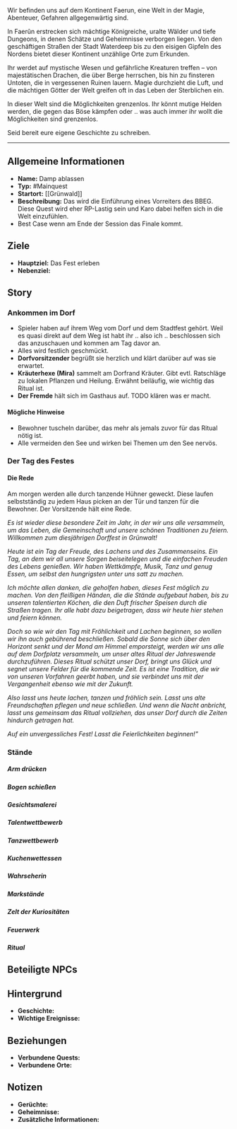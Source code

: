 Wir befinden uns auf dem Kontinent Faerun, eine Welt in der Magie, Abenteuer, Gefahren allgegenwärtig sind. 

In Faerûn erstrecken sich mächtige Königreiche, uralte Wälder und tiefe Dungeons, in denen Schätze und Geheimnisse verborgen liegen. Von den geschäftigen Straßen der Stadt Waterdeep bis zu den eisigen Gipfeln des Nordens bietet dieser Kontinent unzählige Orte zum Erkunden.

Ihr werdet auf mystische Wesen und gefährliche Kreaturen treffen – von majestätischen Drachen, die über Berge herrschen, bis hin zu finsteren Untoten, die in vergessenen Ruinen lauern. Magie durchzieht die Luft, und die mächtigen Götter der Welt greifen oft in das Leben der Sterblichen ein.

In dieser Welt sind die Möglichkeiten grenzenlos. Ihr könnt mutige Helden werden, die gegen das Böse kämpfen oder .. was auch immer ihr wollt die Möglichkeiten sind grenzenlos. 

Seid bereit eure eigene Geschichte zu schreiben.

---
## Allgemeine Informationen
- **Name:** Damp ablassen
- **Typ:** #Mainquest
- **Startort:** [[Grünwald]]
- **Beschreibung:** Das wird die Einführung eines Vorreiters des BBEG. Diese Quest wird eher RP-Lastig sein und Karo dabei helfen sich in die Welt einzufühlen.
- Best Case wenn am Ende der Session das Finale kommt.

## Ziele
- **Hauptziel:** Das Fest erleben
- **Nebenziel:** 

## Story

### Ankommen im Dorf

- Spieler haben auf ihrem Weg vom Dorf und dem Stadtfest gehört.
Weil es quasi direkt auf dem Weg ist habt ihr .. also ich .. beschlossen sich das anzuschauen und kommen am Tag davor an.
- Alles wird festlich geschmückt.
- **Dorfvorsitzender** begrüßt sie herzlich und klärt darüber auf was sie erwartet.
- **Kräuterhexe (Mira)** sammelt am Dorfrand Kräuter. Gibt evtl. Ratschläge zu lokalen Pflanzen und Heilung. Erwähnt beiläufig, wie wichtig das Ritual ist.
- **Der Fremde** hält sich im Gasthaus auf. TODO klären was er macht.

#### Mögliche Hinweise

- Bewohner tuscheln darüber, das mehr als jemals zuvor für das Ritual nötig ist. 
- Alle vermeiden den See und wirken bei Themen um den See nervös.

### Der Tag des Festes


#### Die Rede

Am morgen werden alle durch tanzende Hühner geweckt. Diese laufen selbstständig zu jedem Haus picken an der Tür und tanzen für die Bewohner. 
Der Vorsitzende hält eine Rede.

_Es ist wieder diese besondere Zeit im Jahr, in der wir uns alle versammeln, um das Leben, die Gemeinschaft und unsere schönen Traditionen zu feiern. Willkommen zum diesjährigen Dorffest in Grünwalt!_

_Heute ist ein Tag der Freude, des Lachens und des Zusammenseins. Ein Tag, an dem wir all unsere Sorgen beiseitelegen und die einfachen Freuden des Lebens genießen. Wir haben Wettkämpfe, Musik, Tanz und genug Essen, um selbst den hungrigsten unter uns satt zu machen._

_Ich möchte allen danken, die geholfen haben, dieses Fest möglich zu machen. Von den fleißigen Händen, die die Stände aufgebaut haben, bis zu unseren talentierten Köchen, die den Duft frischer Speisen durch die Straßen tragen. Ihr alle habt dazu beigetragen, dass wir heute hier stehen und feiern können._

_Doch so wie wir den Tag mit Fröhlichkeit und Lachen beginnen, so wollen wir ihn auch gebührend beschließen. Sobald die Sonne sich über den Horizont senkt und der Mond am Himmel emporsteigt, werden wir uns alle auf dem Dorfplatz versammeln, um unser altes Ritual der Jahreswende durchzuführen. Dieses Ritual schützt unser Dorf, bringt uns Glück und segnet unsere Felder für die kommende Zeit. Es ist eine Tradition, die wir von unseren Vorfahren geerbt haben, und sie verbindet uns mit der Vergangenheit ebenso wie mit der Zukunft._

_Also lasst uns heute lachen, tanzen und fröhlich sein. Lasst uns alte Freundschaften pflegen und neue schließen. Und wenn die Nacht anbricht, lasst uns gemeinsam das Ritual vollziehen, das unser Dorf durch die Zeiten hindurch getragen hat._

_Auf ein unvergessliches Fest! Lasst die Feierlichkeiten beginnen!"_

### Stände 

##### Arm drücken
##### Bogen schießen
##### Gesichtsmalerei 
#####  Talentwettbewerb
##### Tanzwettbewerb 
##### Kuchenwettessen
##### Wahrseherin
##### Markstände
##### Zelt der Kuriositäten
##### Feuerwerk 
##### Ritual


## Beteiligte NPCs



## Hintergrund
- **Geschichte:** 
- **Wichtige Ereignisse:** 

## Beziehungen
- **Verbundene Quests:** 
- **Verbundene Orte:** 


## Notizen
- **Gerüchte:** 
- **Geheimnisse:** 
- **Zusätzliche Informationen:** 
